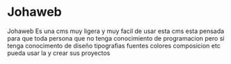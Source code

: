 # Johaweb
Johaweb Es una cms muy ligera y muy facil de usar esta cms esta pensada para que toda persona que no tenga conocimiento de programacion pero si tenga conocimento de diseño tipografias fuentes colores composicion etc pueda usar la y crear sus proyectos 
